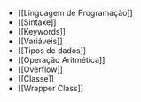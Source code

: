 
- [[Linguagem de Programação]]
- [[Sintaxe]]
- [[Keywords]]
- [[Variáveis]]
- [[Tipos de dados]]
- [[Operação Aritmética]]
- [[Overflow]]
- [[Classe]]
- [[Wrapper Class]]
